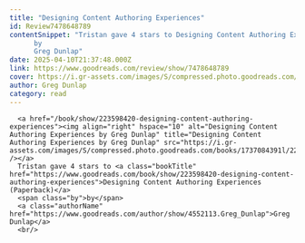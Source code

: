```yaml
---
title: "Designing Content Authoring Experiences"
id: Review7478648789
contentSnippet: "Tristan gave 4 stars to Designing Content Authoring Experiences (Paperback)
      by
      Greg Dunlap"
date: 2025-04-10T21:37:48.000Z
link: https://www.goodreads.com/review/show/7478648789
cover: https://i.gr-assets.com/images/S/compressed.photo.goodreads.com/books/1737084391l/223598420._MY75_.jpg
author: Greg Dunlap
category: read
---
```


      
      <a href="/book/show/223598420-designing-content-authoring-experiences"><img align="right" hspace="10" alt="Designing Content Authoring Experiences by Greg Dunlap" title="Designing Content Authoring Experiences by Greg Dunlap" src="https://i.gr-assets.com/images/S/compressed.photo.goodreads.com/books/1737084391l/223598420._SY75_.jpg" /></a>
      Tristan gave 4 stars to <a class="bookTitle" href="https://www.goodreads.com/book/show/223598420-designing-content-authoring-experiences">Designing Content Authoring Experiences (Paperback)</a>
      <span class="by">by</span>
      <a class="authorName" href="https://www.goodreads.com/author/show/4552113.Greg_Dunlap">Greg Dunlap</a>
      <br/>